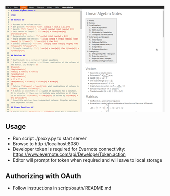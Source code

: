 ![Editor screen shot](/md_editor.png?raw=true "Editor screen shot")

## Usage

* Run script ./proxy.py to start server
* Browse to http://localhost:8080
* Developer token is required for Evernote connectivity: https://www.evernote.com/api/DeveloperToken.action
* Editor will prompt for token when required and will save to local storage

## Authorizing with OAuth ##

* Follow instructions in script/oauth/README.md
